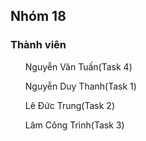 <h2>Nhóm 18</h2>
<tb>
    <h3>Thành viên</h3>
    <ul>Nguyễn Văn Tuấn(Task 4)</ul>
    <ul>Nguyễn Duy Thanh(Task 1)</ul>
    <ul>Lê Đức Trung(Task 2)</ul>
    <ul>Lâm Công Trình(Task 3)</ul>
</tb>
